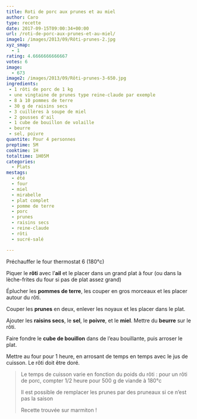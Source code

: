 ```yaml
---
title: Roti de porc aux prunes et au miel
author: Caro
type: recette
date: 2017-09-15T09:00:34+00:00
url: /roti-de-porc-aux-prunes-et-au-miel/
image1: /images/2013/09/Rôti-prunes-2.jpg
xyz_smap:
  - 1
rating: 4.6666666666667
votes: 6
image:
  - 673
image2: /images/2013/09/Rôti-prunes-3-650.jpg
ingredients:
 - 1 rôti de porc de 1 kg
 - une vingtaine de prunes type reine-claude par exemple
 - 8 à 10 pommes de terre
 - 30 g de raisins secs
 - 3 cuillères à soupe de miel
 - 2 gousses d'ail
 - 1 cube de bouillon de volaille
 - beurre
 - sel, poivre
quantite: Pour 4 personnes
preptime: 5M
cooktime: 1H
totaltime: 1H05M
categories:
  - Plats
mestags:
  - été
  - four
  - miel
  - mirabelle
  - plat complet
  - pomme de terre
  - porc
  - prunes
  - raisins secs
  - reine-claude
  - rôti
  - sucré-salé

---
```

Préchauffer le four thermostat 6 (180°c)

Piquer le **rôti** avec l&rsquo;**ail** et le placer dans un grand plat à four (ou dans la lèche-frites du four si pas de plat assez grand)

Éplucher les **pommes de terre**, les couper en gros morceaux et les placer autour du rôti.

Couper les **prunes** en deux, enlever les noyaux et les placer dans le plat.

Ajouter les **raisins secs**, le **sel**, le **poivre**, et le **miel**. Mettre du **beurre** sur le rôti.

Faire fondre le **cube de bouillon** dans de l&rsquo;eau bouillante, puis arroser le plat.

Mettre au four pour 1 heure, en arrosant de temps en temps avec le jus de cuisson. Le rôti doit être doré.

> Le temps de cuisson varie en fonction du poids du rôti : pour un rôti de porc, compter 1/2 heure pour 500 g de viande à 180°c
>
> Il est possible de remplacer les prunes par des pruneaux si ce n&rsquo;est pas la saison
>
> Recette trouvée sur marmiton !

